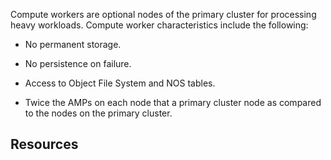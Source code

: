 
Compute workers are optional nodes of the primary cluster for processing heavy workloads. Compute worker characteristics include the following:

-   No permanent storage.

-   No persistence on failure.

-   Access to Object File System and NOS tables.

-   Twice the AMPs on each node that a primary cluster node as compared to the nodes on the primary cluster.


## Resources


